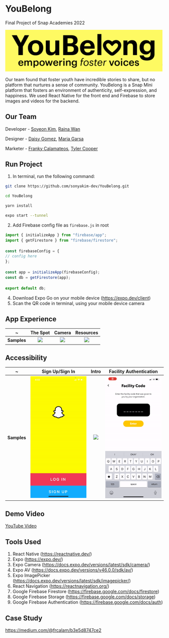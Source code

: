 # YouBelong
Final Project of Snap Academies 2022

<img src="https://github.com/sonyakim-dev/git-practice/blob/main/youbelong-title-small.png?raw=true" width="500"/>

Our team found that foster youth have incredible stories to share, but no platform that nurtures a sense of community. YouBelong is a Snap Mini platform that fosters an environment of authenticity, self-expression, and happiness. We used React Native for the front end and Firebase to store images and videos for the backend.

## Our Team

Developer - [Soyeon Kim](https://www.linkedin.com/in/sonya-kim/), [Raina Wan](https://www.linkedin.com/in/raina-wan-profile/)

Designer - [Daisy Gomez](https://www.linkedin.com/mwlite/in/daisy-gomez-84040b237), [Maria Garsa](https://www.linkedin.com/mwlite/in/maria-garsa-28b19b1a5)

Marketer - [Franky Calamateos](https://www.linkedin.com/mwlite/in/fcalamateos), [Tyler Cooper](https://www.linkedin.com/mwlite/in/tyler-cooper-711a71243)

## Run Project

1. In terminal, run the following command:
  ```bash
  git clone https://github.com/sonyakim-dev/YouBelong.git
  ```
  ```bash
  cd YouBelong
  ```
  ```bash
  yarn install
  ```
  ```bash
  expo start --tunnel
  ```
2. Add Firebase config file as `firebase.js` in root
  ```js
import { initializeApp } from "firebase/app";
import { getFirestore } from "firebase/firestore";

const firebaseConfig = {
  // config here
};

const app = initializeApp(firebaseConfig);
const db = getFirestore(app);

export default db;
  ```
4. Download Expo Go on your mobile device (https://expo.dev/client)
5. Scan the QR code in terminal, using your mobile device camera

## App Experience

~ | The Spot | Camera | Resources
:-------------------------:|:-------------------------:|:-------------------------:|:-------------------------:
**Samples** | <img src="https://github.com/sonyakim-dev/git-practice/blob/main/foster-youth-thespot-small.gif?raw=true" width="180"/> | <img src="https://github.com/sonyakim-dev/git-practice/blob/main/sonya-small.gif?raw=true" width="180"/> | <img src="https://github.com/rainawan/FosterYouth/blob/a66864239ee392d944f243df31e0ce579b3506a6/assets/snapchat/resources.gif?raw=true" width="180"/>

## Accessibility

~ | Sign Up/Sign In | Intro | Facility Authentication
:-------------------------:|:-------------------------:|:-------------------------:|:-------------------------:
**Samples** | <img src="https://github.com/sonyakim-dev/git-practice/blob/main/foster-youth-login.gif?raw=true" width="180"/> | <img src="https://github.com/rainawan/FosterYouth/blob/a66864239ee392d944f243df31e0ce579b3506a6/assets/snapchat/intro.gif?raw=true" width="180"/> | <img src="https://github.com/rainawan/FosterYouth/blob/9180e0bddc2d1ecf9d5cd018330064c55b7ad1ed/assets/snapchat/facility.gif?raw=true" width="180"/>

## Demo Video

[YouTube Video](https://youtu.be/xCRQtvLTHfc)

## Tools Used

1. React Native (https://reactnative.dev/)
2. Expo (https://expo.dev/)
3. Expo Camera (https://docs.expo.dev/versions/latest/sdk/camera/)
4. Expo AV (https://docs.expo.dev/versions/v46.0.0/sdk/av/)
5. Expo ImagePicker (https://docs.expo.dev/versions/latest/sdk/imagepicker/)
6. React Navigation (https://reactnavigation.org/)
7. Google Firebase Firestore (https://firebase.google.com/docs/firestore)
8. Google Firebase Storage (https://firebase.google.com/docs/storage)
9. Google Firebase Authentication (https://firebase.google.com/docs/auth)

## Case Study
https://medium.com/@frcalam/b3e5d8747ce2
